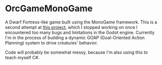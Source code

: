 # OrcGameMonoGame

A Dwarf Fortress-like game built using the MonoGame framework. This is a second attempt at [this project](https://github.com/kelliedlynch/orc_game), which I stopped working on once I encountered too many bugs and limitations in the Godot engine. Currently I'm in the process of building a dynamic GOAP (Goal-Oriented Action Planning) system to drive creatures' behavior.

Code will probably be somewhat messy, because I'm also using this to teach myself C#.
